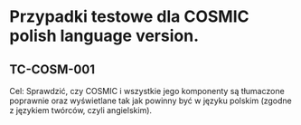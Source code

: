 # Przypadki testowe dla COSMIC polish language version.

## TC-COSM-001
Cel: Sprawdzić, czy COSMIC i wszystkie jego komponenty są tłumaczone poprawnie oraz wyświetlane tak jak powinny być w języku polskim (zgodne z językiem twórców, czyli angielskim).
